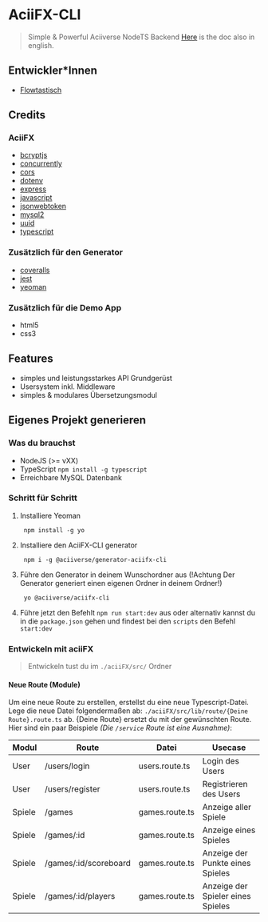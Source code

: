 # AciiFX-CLI

> Simple & Powerful Aciiverse NodeTS Backend
> [Here](https://) is the doc also in english.

## Entwickler*Innen

- [Flowtastisch](https://)

## Credits

### AciiFX

- [bcryptjs](https://github.com/kelektiv/node.bcrypt.js)
- [concurrently](https://github.com/open-cli-tools/concurrently)
- [cors](https://github.com/expressjs/cors)
- [dotenv](https://github.com/motdotla/dotenv)
- [express](https://github.com/expressjs/express)
- [javascript](https://www.javascript.com/)
- [jsonwebtoken](https://github.com/auth0/node-jsonwebtoken)
- [mysql2](https://github.com/sidorares/node-mysql2)
- [uuid](https://github.com/uuidjs/uuid)
- [typescript](https://github.com/Microsoft/TypeScript)

### Zusätzlich für den Generator

- [coveralls](https://github.com/nickmerwin/node-coveralls)
- [jest](https://jestjs.io/)
- [yeoman](https://yeoman.io/)

### Zusätzlich für die Demo App

- html5
- css3

## Features

- simples und leistungsstarkes API Grundgerüst
- Usersystem inkl. Middleware
- simples & modulares Übersetzungsmodul

## Eigenes Projekt generieren

### Was du brauchst

- NodeJS (>= vXX)
- TypeScript `npm install -g typescript`
- Erreichbare MySQL Datenbank

### Schritt für Schritt

1. Installiere Yeoman

        npm install -g yo

2. Installiere den AciiFX-CLI generator

        npm i -g @aciiverse/generator-aciifx-cli

3. Führe den Generator in deinem Wunschordner aus (!Achtung Der Generator generiert einen eigenen Ordner in deinem Ordner!)

        yo @aciiverse/aciifx-cli

4. Führe jetzt den Befehlt `npm run start:dev` aus oder alternativ kannst du in die `package.json` gehen und findest bei den `scripts` den Befehl `start:dev`

### Entwickeln mit aciiFX

> Entwickeln tust du im ```./aciiFX/src/``` Ordner

#### Neue Route (Module)

Um eine neue Route zu erstellen, erstellst du eine neue Typescript-Datei. Lege die neue Datei folgendermaßen ab: ```./aciiFX/src/lib/route/{Deine Route}.route.ts``` ab. {Deine Route} ersetzt du mit der gewünschten Route. Hier sind ein paar Beispiele *(Die ```/service``` Route ist eine Ausnahme)*:

| Modul | Route | Datei | Usecase |
| -- | -- | -- | -- |
| User | /users/login | users.route.ts | Login des Users |
| User | /users/register | users.route.ts | Registrieren des Users |
| Spiele | /games | games.route.ts | Anzeige aller Spiele |
| Spiele | /games/:id | games.route.ts | Anzeige eines Spieles |
| Spiele | /games/:id/scoreboard | games.route.ts | Anzeige der Punkte eines Spieles |
| Spiele | /games/:id/players | games.route.ts | Anzeige der Spieler eines Spieles |
